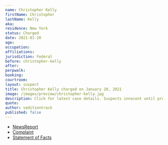 ```yaml
---
name: Christopher Kelly
firstName: Christopher
lastName: Kelly
aka:
residence: New York
status: Charged
date: 2021-01-20
age:
occupation:
affiliations:
jurisdiction: Federal
before: christopher-kelly
after:
perpwalk:
booking:
courtroom:
layout: suspect
title: Christopher Kelly charged on January 20, 2021
image: /images/preview/christopher-kelly.jpg
description: Click for latest case details. Suspects innocent until proven guilty.
quote:
author: seditiontrack
published: false
---
```


- [NewsReport]()
- [Complaint](https://extremism.gwu.edu/sites/g/files/zaxdzs2191/f/Christopher%20Kelly%20Affidavit%20in%20Support%20of%20Criminal%20Complaint.pdf)
- [Statement of Facts](https://extremism.gwu.edu/sites/g/files/zaxdzs2191/f/Christopher%20Kelly%20Affidavit%20in%20Support%20of%20Criminal%20Complaint.pdf)
